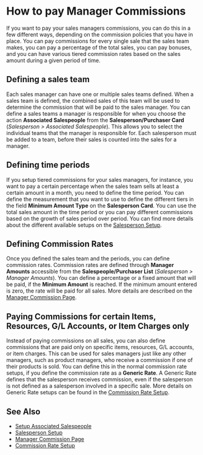 # How to pay Manager Commissions

If you want to pay your sales managers commissions, you can do this in a few different ways, depending on the commission policies that you have in place. You can pay commissions for every single sale that the sales team makes, you can pay a percentage of the total sales, you can pay bonuses, and you can have various tiered commission rates based on the sales amount during a given period of time.

## Defining a sales team

Each sales manager can have one or multiple sales teams defined. When a sales team is defined, the combined sales of this team will be used to determine the commission that will be paid to the sales manager. You can define a sales teams a manager is responsible for when you choose the action **Associated Salespeople** from the **Salesperson/Purchaser Card** (*Salesperson > Associated Salespeople*). This allows you to select the individual teams that the manager is responsible for. Each salesperson must be added to a team, before their sales is counted into the sales for a manager.

## Defining time periods

If you setup tiered commissions for your sales managers, for instance, you want to pay a certain percentage when the sales team sells at least a certain amount in a month, you need to define the time period. You can define the measurement that you want to use to define the different tiers in the field **Minimum Amount Type** on the **Salesperson Card**. You can use the total sales amount in the time period or you can pay different commissions based on the growth of sales period over period. You can find more details about the different available setups on the [Salesperson Setup](salesperson-setup.md).

## Defining Commission Rates

Once you defined the sales team and the periods, you can define commission rates. Commission rates are defined through **Manager Amounts** accessible from the **Salespeople/Purchaser List** (*Salesperson > Manager Amounts*). You can define a percentage or a fixed amount that will be paid, if the **Minimum Amount** is reached. If the minimum amount entered is zero, the rate will be paid for all sales. More details are described on the [Manager Commission Page](page-manager-amounts.md).

## Paying Commissions for certain Items, Resources, G/L Accounts, or Item Charges only

Instead of paying commissions on all sales, you can also define commissions that are paid only on specific items, resources, G/L accounts, or item charges. This can be used for sales managers just like any other managers, such as product managers, who receive a commission if one of their products is sold. You can define this in the normal commission rate setups, if you define the commission rate as a **Generic Rate**. A Generic Rate defines that the salesperson receives commission, even if the salesperson is not defined as a salesperson involved in a specific sale. More details on Generic Rate setups can be found in the [Commission Rate Setup](commission-rate-setup.md).

## See Also

- [Setup Associated Salespeople](page-associated-salespeople.md)
- [Salesperson Setup](salesperson-setup.md)
- [Manager Commission Page](page-manager-amounts.md)
- [Commission Rate Setup](commission-rate-setup.md)
